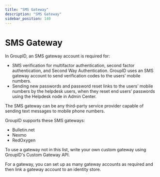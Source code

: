 ```yaml
---
title: "SMS Gateway"
description: "SMS Gateway"
sidebar_position: 140
---
```


# SMS Gateway

In GroupID, an SMS gateway account is required for:

- SMS verification for multifactor authentication, second factor authentication, and Second Way
  Authentication. GroupID uses an SMS gateway account to send verification codes to the users’
  mobile numbers.
- Sending new passwords and password reset links to the users’ mobile numbers by the helpdesk users,
  when they reset end users’ passwords using the Helpdesk node in Admin Center.

The SMS gateway can be any third-party service provider capable of sending text messages to mobile
phone numbers.

GroupID supports these SMS gateways:

- Bulletin.net
- Nexmo
- RedOxygen

To use a gateway not in this list, write your own custom gateway using GroupID's Custom Gateway API.

For a gateway, you can set up as many gateway accounts as required and then link a gateway account
to an identity store.
